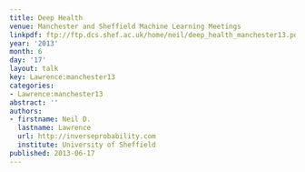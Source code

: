 ```yaml
---
title: Deep Health
venue: Manchester and Sheffield Machine Learning Meetings
linkpdf: ftp://ftp.dcs.shef.ac.uk/home/neil/deep_health_manchester13.pdf
year: '2013'
month: 6
day: '17'
layout: talk
key: Lawrence:manchester13
categories:
- Lawrence:manchester13
abstract: ''
authors:
- firstname: Neil D.
  lastname: Lawrence
  url: http://inverseprobability.com
  institute: University of Sheffield
published: 2013-06-17
---
```

